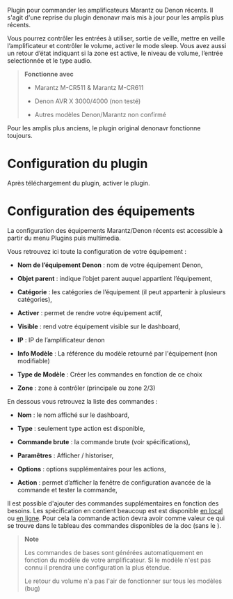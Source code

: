 Plugin pour commander les amplificateurs Marantz ou Denon récents. Il s'agit d'une reprise du plugin denonavr mais mis à jour pour les amplis plus récents.

Vous pourrez contrôler les entrées à utiliser, sortie de veille, mettre en veille
l’amplificateur et contrôler le volume, activer le mode sleep. 
Vous avez aussi un retour d’état
indiquant si la zone est active, le niveau de volume, l’entrée
selectionnée et le type audio.

> **Fonctionne avec**
> - Marantz M-CR511 & Marantz M-CR611
>
> - Denon AVR X 3000/4000 (non testé)
>
> - Autres modèles Denon/Marantz non confirmé
>

Pour les amplis plus anciens, le plugin original denonavr fonctionne toujours.

Configuration du plugin 
=======================

Après téléchargement du plugin, activer le plugin.

Configuration des équipements 
=============================

La configuration des équipements Marantz/Denon récents est accessible à partir du menu
Plugins puis multimedia.

Vous retrouvez ici toute la configuration de votre équipement :

-   **Nom de l’équipement Denon** : nom de votre équipement Denon,

-   **Objet parent** : indique l’objet parent auquel appartient
    l’équipement,

-   **Catégorie** : les catégories de l’équipement (il peut appartenir à
    plusieurs catégories),

-   **Activer** : permet de rendre votre équipement actif,

-   **Visible** : rend votre équipement visible sur le dashboard,

-   **IP** : IP de l’amplificateur denon

-   **Info Modèle** : La référence du modèle retourné par l'équipement (non modifiable)

-   **Type de Modèle** : Créer les commandes en fonction de ce choix

-   **Zone** : zone à contrôler (principale ou zone 2/3)

En dessous vous retrouvez la liste des commandes :

-   **Nom** : le nom affiché sur le dashboard,

-   **Type** : seulement type action est disponible,

-   **Commande brute** : la commande brute (voir spécifications),

-   **Paramêtres** : Afficher / historiser,

-   **Options** : options supplémentaires pour les actions,

-   **Action** : permet d’afficher la fenêtre de
    configuration avancée de la commande et tester la commande,


Il est possible d'ajouter des commandes supplémentaires en fonction des besoins. Les spécification en contient beaucoup est est disponible <a target="_blank" href="../assets/AVRX4000_PROTOCOL(10_3_0)_V03.pdf">en local</a> ou <a target="_blank" href="https://usa.denon.com/us/product/hometheater/receivers/avrx4000?docname=AVRX4000_PROTOCOL(10%203%200)_V03.pdf">en ligne</a>.
Pour cela la commande action devra avoir comme valeur ce qui se trouve dans le tableau des commandes disponibles de la doc (sans le <CR>). 


> **Note**
>
> Les commandes de bases sont générées automatiquement en fonction du modèle de
> votre amplificateur. Si le modèle n'est pas connu il prendra une configuration la plus étendue.
> 
> Le retour du volume n'a pas l'air de fonctionner sur tous les modèles (bug)

